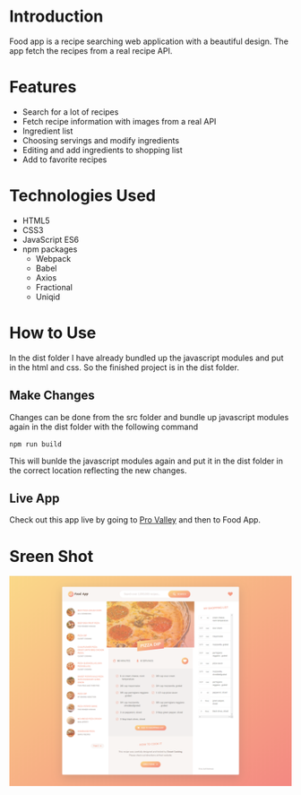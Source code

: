 # Introduction

Food app is a recipe searching web application with a beautiful design. The app fetch the recipes from a real recipe API. 

# Features

* Search for a lot of recipes
* Fetch recipe information with images from a real API
* Ingredient list
* Choosing servings and modify ingredients
* Editing and add ingredients to shopping list
* Add to favorite recipes

# Technologies Used

* HTML5
* CSS3
* JavaScript ES6
* npm packages
    * Webpack
    * Babel
    * Axios
    * Fractional
    * Uniqid

# How to Use

In the dist folder I have already bundled up the javascript modules and put in the html and css. So the finished project is in the dist folder.

## Make Changes

Changes can be done from the src folder and bundle up javascript modules again in the dist folder with the following command

```
npm run build
```

This will bunlde the javascript modules again and put it in the dist folder in the correct location reflecting the new changes.

## Live App

Check out this app live by going to 
[Pro Valley](https://asif-mahmud25.github.io/pro-valley/) and then to Food App.


# Sreen Shot

![homepage](./screen-shot/food-app-ss.png)